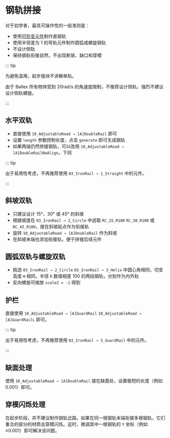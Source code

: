 # 钢轨拼接

对于初学者，最具可操作性的一般准则是：

- 使用[可形变元件](/glossary/adjustable-object.md)制作直钢轨
- 使用半径差为 1 的弯轨元件制作圆弧或螺旋钢轨
- 不设计侧轨
- 保持钢轨衔接自然，不出现断层、缺口和穿模

::: tip

为避免滥用，起步版块不讲解单轨。

由于 Ballex 所有物体受到 20rad/s 的角速度限制，不推荐设计侧轨，强烈不建议设计侧轨螺旋。

:::

## 水平双轨

- 直接使用 `10_AdjustableRoad → [A]DoubleRail` 即可
- 设置 `length` 参数控制长度，点击 `generate` 即可生成钢轨
- 如果两端仍然拼接钢轨，可以改用 `10_AdjustableRoad → [A]DoubleRailNoAlign`，下同

::: tip

出于易用性考虑，不再推荐使用 `03_IronRail → 1_Straight` 中的元件。

:::

## 斜坡双轨

- 只建议设计 15°，30° 或 45° 的斜坡
- 根据坡度在 `03_IronRail → 2_Circle` 中选取 `RC_15_R100` `RC_30_R100` 或 `RC_45_R100`，接在斜坡起点作为衔接轨
- 旋转 `10_AdjustableRoad → [A]DoubleRail` 作为斜坡
- 在斜坡末端也添加衔接轨，便于拼接后续元件

## 圆弧双轨与螺旋双轨

- 挑选 `03_IronRail → 2_Circle` `03_IronRail → 3_Helix` 中圆心角相同，切变高度 `H` 相同，半径 `R` 数值相差 100 的两段钢轨，分别作为内外轨
- 反向螺旋可缩放 `scaleZ = -1` 得到

## 护栏

直接使用 `10_AdjustableRoad → [A]GuardRail` `10_AdjustableRoad → [A]GuardRailL` 即可。

::: tip

出于易用性考虑，不再推荐使用 `03_IronRail → 5_GuardRail` 中的元件。

:::

## 缺面处理

使用 `10_AdjustableRoad → [A]DoubleRail` 接在缺面处，设置极短的长度（例如 0.001）即可。

## 穿模闪烁处理

在起步阶段，并不建议制作钢轨岔路。如果在同一根钢轨末端衔接多根钢轨，它们重合的部分的材质会穿模闪烁。这时，微调其中一根钢轨的 `Y` 坐标（例如 ±0.001）即可解决该问题。
